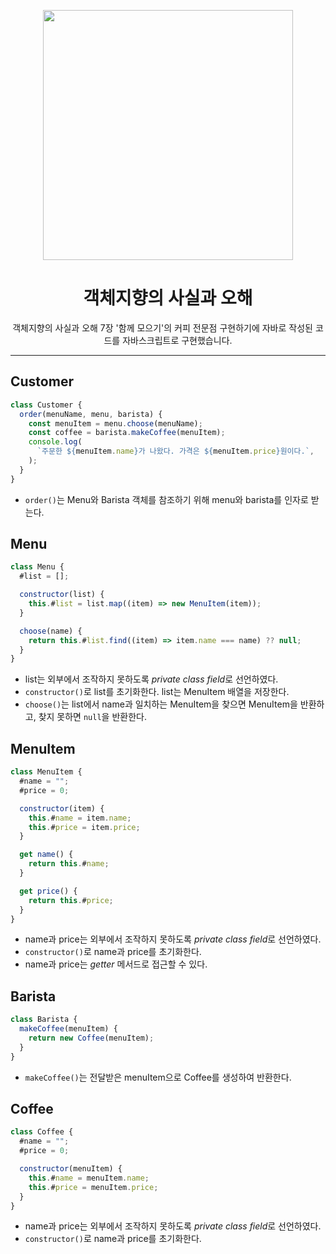 <p align="middle">
  <img width="400px;" src="https://velog.velcdn.com/images/yan9woojin/post/7ba3d67b-38a4-4275-b725-a4b29b87a17f/image.png"/>
</p>
<h1 align="middle">객체지향의 사실과 오해</h1>

<p align="middle">
객체지향의 사실과 오해 7장 '함께 모으기'의 커피 전문점 구현하기에 자바로 작성된 코드를 자바스크립트로 구현했습니다.
</p>

---

## Customer

```js
class Customer {
  order(menuName, menu, barista) {
    const menuItem = menu.choose(menuName);
    const coffee = barista.makeCoffee(menuItem);
    console.log(
      `주문한 ${menuItem.name}가 나왔다. 가격은 ${menuItem.price}원이다.`,
    );
  }
}
```

- `order()`는 Menu와 Barista 객체를 참조하기 위해 menu와 barista를 인자로 받는다.

## Menu

```js
class Menu {
  #list = [];

  constructor(list) {
    this.#list = list.map((item) => new MenuItem(item));
  }

  choose(name) {
    return this.#list.find((item) => item.name === name) ?? null;
  }
}
```

- list는 외부에서 조작하지 못하도록 *private class field*로 선언하였다.
- `constructor()`로 list를 초기화한다. list는 MenuItem 배열을 저장한다.
- `choose()`는 list에서 name과 일치하는 MenuItem을 찾으면 MenuItem을 반환하고, 찾지 못하면 `null`을 반환한다.

## MenuItem

```js
class MenuItem {
  #name = "";
  #price = 0;

  constructor(item) {
    this.#name = item.name;
    this.#price = item.price;
  }

  get name() {
    return this.#name;
  }

  get price() {
    return this.#price;
  }
}
```

- name과 price는 외부에서 조작하지 못하도록 *private class field*로 선언하였다.
- `constructor()`로 name과 price를 초기화한다.
- name과 price는 _getter_ 메서드로 접근할 수 있다.

## Barista

```js
class Barista {
  makeCoffee(menuItem) {
    return new Coffee(menuItem);
  }
}
```

- `makeCoffee()`는 전달받은 menuItem으로 Coffee를 생성하여 반환한다.

## Coffee

```js
class Coffee {
  #name = "";
  #price = 0;

  constructor(menuItem) {
    this.#name = menuItem.name;
    this.#price = menuItem.price;
  }
}
```

- name과 price는 외부에서 조작하지 못하도록 *private class field*로 선언하였다.
- `constructor()`로 name과 price를 초기화한다.
